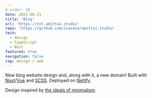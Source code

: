 ```yaml
---
# order: 10
date: 2023-08-21
title: 'Blog'
url: 'https://txt.amittai.studio'
repo: 'https://github.com/siavava/amittai.studio'
tech:
  - design
  - TypeScript
  - Nuxt
featured: true
navigation: false
tag: design / web
---
```


New blog website design and, along with it, a new domain!
Built with [Nuxt][nuxt]/[Vue][vue] and [SCSS][scss].
Deployed on [Netlify][netlify].

Design inspired by [the ideals of minimalism][minimalism].

[minimalism]: https://minimalism.com

[nuxt]: https://nuxt.com
[vue]: https://vuejs.org
[scss]: https://sass-lang.com
[netlify]: https://netlify.com
